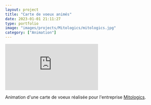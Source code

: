 ```yaml
---
layout: project
title: "Carte de voeux animés"
date: 2023-01-01 21:11:27
type: portfolio
image: "images/projects/Mitologics/mitologics.jpg"
category: ["Animation"]
---
```


<div class="embed-container"><iframe src="https://youtube.com/embed/ezx8eA2jXvA?feature=share" frameborder="0"></iframe></div>

Animation d'une carte de voeux réalisée pour l'entreprise <a href="http://www.mitologics.com/">Mitologics</a>. 